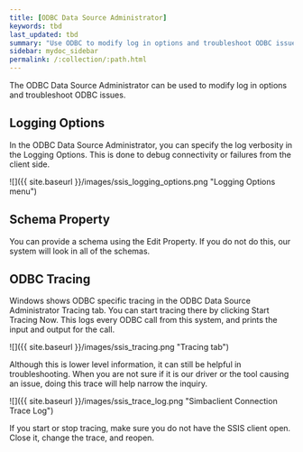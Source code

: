```yaml
---
title: [ODBC Data Source Administrator]
keywords: tbd
last_updated: tbd
summary: "Use ODBC to modify log in options and troubleshoot ODBC issues."
sidebar: mydoc_sidebar
permalink: /:collection/:path.html
---
```

The ODBC Data Source Administrator can be used to modify log in options and troubleshoot ODBC issues.

## Logging Options

In the ODBC Data Source Administrator, you can specify the log verbosity in the Logging Options. This is done to debug connectivity or failures from the client side.

![]({{ site.baseurl }}/images/ssis_logging_options.png "Logging Options menu")

## Schema Property

You can provide a schema using the Edit Property. If you do not do this, our system will look in all of the schemas.

## ODBC Tracing

Windows shows ODBC specific tracing in the ODBC Data Source Administrator Tracing tab. You can start tracing there by clicking Start Tracing Now. This logs every ODBC call from this system, and prints the input and output for the call.

![]({{ site.baseurl }}/images/ssis_tracing.png "Tracing tab")

Although this is lower level information, it can still be helpful in troubleshooting. When you are not sure if it is our driver or the tool causing an issue, doing this trace will help narrow the inquiry.

![]({{ site.baseurl }}/images/ssis_trace_log.png "Simbaclient Connection Trace Log")

If you start or stop tracing, make sure you do not have the SSIS client open. Close it, change the trace, and reopen.
